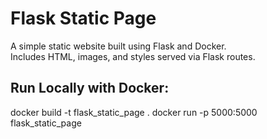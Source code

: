 # Flask Static Page

A simple static website built using Flask and Docker.  
Includes HTML, images, and styles served via Flask routes.

## Run Locally with Docker:
docker build -t flask_static_page .
docker run -p 5000:5000 flask_static_page
